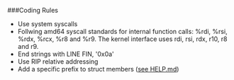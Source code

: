 ###Coding Rules

* Use system syscalls
* Follwing amd64 syscall standards for internal function calls:  %rdi, %rsi, %rdx, %rcx, %r8 and %r9. The kernel interface uses rdi, rsi, rdx, r10, r8 and r9.
* End strings with LINE FIN, '0x0a'
* Use RIP relative addressing
* Add a specific prefix to struct members ([see HELP.md](HELP.md))